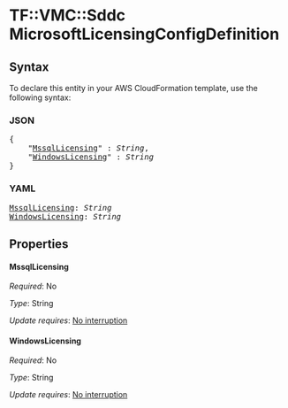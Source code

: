 # TF::VMC::Sddc MicrosoftLicensingConfigDefinition

## Syntax

To declare this entity in your AWS CloudFormation template, use the following syntax:

### JSON

<pre>
{
    "<a href="#mssqllicensing" title="MssqlLicensing">MssqlLicensing</a>" : <i>String</i>,
    "<a href="#windowslicensing" title="WindowsLicensing">WindowsLicensing</a>" : <i>String</i>
}
</pre>

### YAML

<pre>
<a href="#mssqllicensing" title="MssqlLicensing">MssqlLicensing</a>: <i>String</i>
<a href="#windowslicensing" title="WindowsLicensing">WindowsLicensing</a>: <i>String</i>
</pre>

## Properties

#### MssqlLicensing

_Required_: No

_Type_: String

_Update requires_: [No interruption](https://docs.aws.amazon.com/AWSCloudFormation/latest/UserGuide/using-cfn-updating-stacks-update-behaviors.html#update-no-interrupt)

#### WindowsLicensing

_Required_: No

_Type_: String

_Update requires_: [No interruption](https://docs.aws.amazon.com/AWSCloudFormation/latest/UserGuide/using-cfn-updating-stacks-update-behaviors.html#update-no-interrupt)

